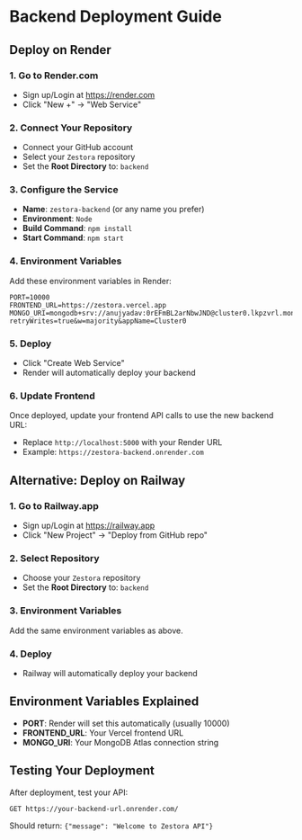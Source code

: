 # Backend Deployment Guide

## Deploy on Render

### 1. Go to Render.com
- Sign up/Login at https://render.com
- Click "New +" → "Web Service"

### 2. Connect Your Repository
- Connect your GitHub account
- Select your `Zestora` repository
- Set the **Root Directory** to: `backend`

### 3. Configure the Service
- **Name**: `zestora-backend` (or any name you prefer)
- **Environment**: `Node`
- **Build Command**: `npm install`
- **Start Command**: `npm start`

### 4. Environment Variables
Add these environment variables in Render:

```
PORT=10000
FRONTEND_URL=https://zestora.vercel.app
MONGO_URI=mongodb+srv://anujyadav:0rEFmBL2arNbwJND@cluster0.lkpzvrl.mongodb.net/anuj?retryWrites=true&w=majority&appName=Cluster0
```

### 5. Deploy
- Click "Create Web Service"
- Render will automatically deploy your backend

### 6. Update Frontend
Once deployed, update your frontend API calls to use the new backend URL:
- Replace `http://localhost:5000` with your Render URL
- Example: `https://zestora-backend.onrender.com`

## Alternative: Deploy on Railway

### 1. Go to Railway.app
- Sign up/Login at https://railway.app
- Click "New Project" → "Deploy from GitHub repo"

### 2. Select Repository
- Choose your `Zestora` repository
- Set the **Root Directory** to: `backend`

### 3. Environment Variables
Add the same environment variables as above.

### 4. Deploy
- Railway will automatically deploy your backend

## Environment Variables Explained

- **PORT**: Render will set this automatically (usually 10000)
- **FRONTEND_URL**: Your Vercel frontend URL
- **MONGO_URI**: Your MongoDB Atlas connection string

## Testing Your Deployment

After deployment, test your API:
```
GET https://your-backend-url.onrender.com/
```

Should return: `{"message": "Welcome to Zestora API"}` 